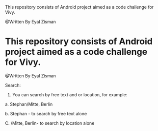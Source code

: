 This repository consists of Android project aimed as a code challenge for Vivy.

@Written By Eyal Zisman


# This repository consists of Android project aimed as a code challenge for Vivy.

@Written By Eyal Zisman

Search:

1. You can search by free text and or location,  for example:

 a. Stephan/Mitte,  Berlin

b.  Stephan -   to search by free text alone

C.  /Mitte,  Berlin- to search by location alone


